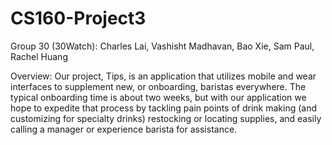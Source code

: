 # CS160-Project3
Group 30 (30Watch): Charles Lai, Vashisht Madhavan, Bao Xie, Sam Paul, Rachel Huang

Overview:
Our project, Tips, is an application that utilizes mobile and wear interfaces to supplement new, or onboarding, baristas everywhere. The typical onboarding time is about two weeks, but with our application we hope to expedite that process by tackling pain points of drink making (and customizing for specialty drinks) restocking or locating supplies, and easily calling a manager or experience barista for assistance.
